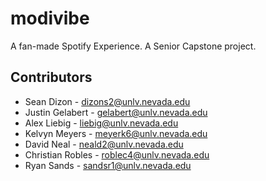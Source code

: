 # modivibe
A fan-made Spotify Experience. A Senior Capstone project.

## Contributors

- Sean Dizon - dizons2@unlv.nevada.edu
- Justin Gelabert - gelabert@unlv.nevada.edu
- Alex Liebig - liebig@unlv.nevada.edu
- Kelvyn Meyers - meyerk6@unlv.nevada.edu
- David Neal - neald2@unlv.nevada.edu
- Christian Robles - roblec4@unlv.nevada.edu
- Ryan Sands - sandsr1@unlv.nevada.edu
